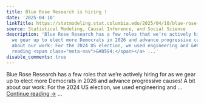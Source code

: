 ```yaml
---
title: Blue Rose Research is hiring !
date: '2025-04-10'
linkTitle: https://statmodeling.stat.columbia.edu/2025/04/10/blue-rose-research-is-hiring-2/
source: Statistical Modeling, Causal Inference, and Social Science
description: 'Blue Rose Research has a few roles that we’re actively hiring for as
  we gear up to elect more Democrats in 2026 and advance progressive causes! A bit
  about our work: For the 2024 US election, we used engineering and &#8230; <a href="https://statmodeling.stat.columbia.edu/2025/04/10/blue-rose-research-is-hiring-2/">Continue
  reading <span class="meta-nav">&#8594;</span></a> ...'
disable_comments: true
---
```

Blue Rose Research has a few roles that we’re actively hiring for as we gear up to elect more Democrats in 2026 and advance progressive causes! A bit about our work: For the 2024 US election, we used engineering and &#8230; <a href="https://statmodeling.stat.columbia.edu/2025/04/10/blue-rose-research-is-hiring-2/">Continue reading <span class="meta-nav">&#8594;</span></a> ...